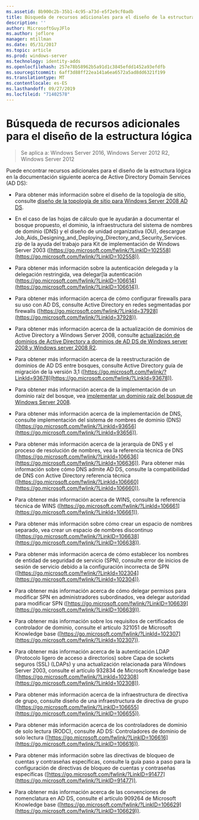 ```yaml
---
ms.assetid: 8b900c2b-35b1-4c95-a73d-e5f2e9cf0adb
title: Búsqueda de recursos adicionales para el diseño de la estructura lógica
description: ''
author: MicrosoftGuyJFlo
ms.author: joflore
manager: mtillman
ms.date: 05/31/2017
ms.topic: article
ms.prod: windows-server
ms.technology: identity-adds
ms.openlocfilehash: 257e78b58962b5a91d1c3845efdd1452a93efdfb
ms.sourcegitcommit: 6aff3d88ff22ea141a6ea6572a5ad8dd6321f199
ms.translationtype: MT
ms.contentlocale: es-ES
ms.lasthandoff: 09/27/2019
ms.locfileid: "71402578"
---
```

# <a name="finding-additional-resources-for-logical-structure-design"></a>Búsqueda de recursos adicionales para el diseño de la estructura lógica

>Se aplica a: Windows Server 2016, Windows Server 2012 R2, Windows Server 2012

Puede encontrar recursos adicionales para el diseño de la estructura lógica en la documentación siguiente acerca de Active Directory Domain Services (AD DS):  
  
- Para obtener más información sobre el diseño de la topología de sitio, consulte [diseño de la topología de sitio para Windows Server 2008 AD DS](Designing-the-Site-Topology.md).  

- En el caso de las hojas de cálculo que le ayudarán a documentar el bosque propuesto, el dominio, la infraestructura del sistema de nombres de dominio (DNS) y el diseño de unidad organizativa (OU), descargue Job_Aids_Designing_and_Deploying_Directory_and_Security_Services. zip de la ayuda del trabajo para Kit de implementación de Windows Server 2003 ([https://go.microsoft.com/fwlink/?LinkID=102558](https://go.microsoft.com/fwlink/?LinkID=102558)).  
  
- Para obtener más información sobre la autenticación delegada y la delegación restringida, vea delegar[la autenticación (https://go.microsoft.com/fwlink/?LinkID=106614](https://go.microsoft.com/fwlink/?LinkID=106614)).  
  
- Para obtener más información acerca de cómo configurar firewalls para su uso con AD DS, consulte Active Directory en redes segmentadas por firewalls ([https://go.microsoft.com/fwlink/?LinkId=37928](https://go.microsoft.com/fwlink/?LinkId=37928)).  
  
- Para obtener más información acerca de la actualización de dominios de Active Directory a Windows Server 2008, consulte [actualización de dominios de Active Directory a dominios de AD DS de Windows server 2008 y Windows server 2008 R2](https://technet.microsoft.com/library/cc731188.aspx).  
  
- Para obtener más información acerca de la reestructuración de dominios de AD DS entre bosques, consulte Active Directory guía de migración de la versión 3,1 ([https://go.microsoft.com/fwlink/?LinkId=93678](https://go.microsoft.com/fwlink/?LinkId=93678)).  
  
- Para obtener más información acerca de la implementación de un dominio raíz del bosque, vea [implementar un dominio raíz del bosque de Windows Server 2008](https://technet.microsoft.com/library/cc731174.aspx).  
  
- Para obtener más información acerca de la implementación de DNS, consulte implementación del sistema de nombres de dominio (DNS) ([https://go.microsoft.com/fwlink/?LinkId=93656](https://go.microsoft.com/fwlink/?LinkId=93656)).  
  
- Para obtener más información acerca de la jerarquía de DNS y el proceso de resolución de nombres, vea la referencia técnica de DNS ([https://go.microsoft.com/fwlink/?LinkId=106636](https://go.microsoft.com/fwlink/?LinkId=106636)). Para obtener más información sobre cómo DNS admite AD DS, consulte la compatibilidad de DNS con Active Directory referencia técnica ([https://go.microsoft.com/fwlink/?LinkId=106660](https://go.microsoft.com/fwlink/?LinkId=106660)).  
  
- Para obtener más información acerca de WINS, consulte la referencia técnica de WINS ([https://go.microsoft.com/fwlink/?LinkId=106661](https://go.microsoft.com/fwlink/?LinkId=106661)).  
  
- Para obtener más información sobre cómo crear un espacio de nombres separado, vea crear un espacio de nombres discontinuo ([https://go.microsoft.com/fwlink/?LinkID=106638](https://go.microsoft.com/fwlink/?LinkID=106638)).  
  
- Para obtener más información acerca de cómo establecer los nombres de entidad de seguridad de servicio (SPN), consulte error de inicios de sesión de servicio debido a la configuración incorrecta de SPN ([https://go.microsoft.com/fwlink/?LinkId=102304](https://go.microsoft.com/fwlink/?LinkId=102304)).  
  
- Para obtener más información acerca de cómo delegar permisos para modificar SPN en administradores subordinados, vea delegar autoridad para modificar SPN ([https://go.microsoft.com/fwlink/?LinkID=106639](https://go.microsoft.com/fwlink/?LinkID=106639)).  
  
- Para obtener más información sobre los requisitos de certificados de controlador de dominio, consulte el artículo 321051 de Microsoft Knowledge base ([https://go.microsoft.com/fwlink/?LinkId=102307](https://go.microsoft.com/fwlink/?LinkId=102307)).  
  
- Para obtener más información acerca de la autenticación LDAP (Protocolo ligero de acceso a directorios) sobre Capa de sockets seguros (SSL) (LDAPs) y una actualización relacionada para Windows Server 2003, consulte el artículo 932834 de Microsoft Knowledge base ([https://go.microsoft.com/fwlink/?LinkId=102308](https://go.microsoft.com/fwlink/?LinkId=102308)).  
  
- Para obtener más información acerca de la infraestructura de directiva de grupo, consulte diseño de una infraestructura de directiva de grupo ([https://go.microsoft.com/fwlink/?LinkID=106655](https://go.microsoft.com/fwlink/?LinkID=106655)).  
  
- Para obtener más información acerca de los controladores de dominio de solo lectura (RODC), consulte AD DS: Controladores de dominio de solo lectura ([https://go.microsoft.com/fwlink/?LinkID=106616](https://go.microsoft.com/fwlink/?LinkID=106616)).  
  
- Para obtener más información sobre las directivas de bloqueo de cuentas y contraseñas específicas, consulte la guía paso a paso para la configuración de directivas de bloqueo de cuentas y contraseñas específicas ([https://go.microsoft.com/fwlink/?LinkID=91477](https://go.microsoft.com/fwlink/?LinkID=91477)).  
  
- Para obtener más información acerca de las convenciones de nomenclatura en AD DS, consulte el artículo 909264 de Microsoft Knowledge base ([https://go.microsoft.com/fwlink/?LinkID=106629](https://go.microsoft.com/fwlink/?LinkID=106629)).  
